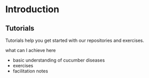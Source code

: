 # Introduction

## Tutorials

Tutorials help you get started with our repositories and exercises.



what can I achieve here

- basic understanding of cucumber diseases
- exercises
- facilitation notes
